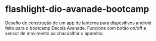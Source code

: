 # flashlight-dio-avanade-bootcamp

Desafio de construção de um app de lanterna para dispositivos android feito para o bootcamp Decola Avanade.
Funciona com botão on/off e sensor de movimento ao chacoalhar o aparelho.
